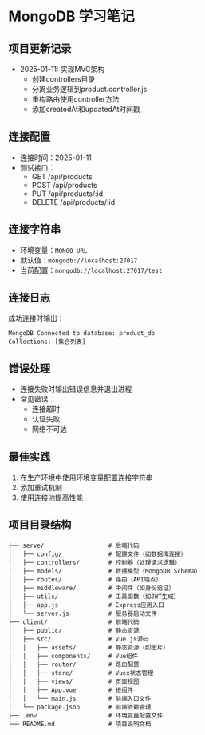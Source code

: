 # MongoDB 学习笔记

## 项目更新记录

- 2025-01-11: 实现MVC架构
  - 创建controllers目录
  - 分离业务逻辑到product.controller.js
  - 重构路由使用controller方法
  - 添加createdAt和updatedAt时间戳

## 连接配置

- 连接时间：2025-01-11
- 测试接口：
  - GET /api/products
  - POST /api/products
  - PUT /api/products/:id
  - DELETE /api/products/:id

## 连接字符串
- 环境变量：`MONGO_URL`
- 默认值：`mongodb://localhost:27017`
- 当前配置：`mongodb://localhost:27017/test`

## 连接日志
成功连接时输出：
```
MongoDB Connected to database: product_db
Collections: [集合列表]
```

## 错误处理
- 连接失败时输出错误信息并退出进程
- 常见错误：
  - 连接超时
  - 认证失败
  - 网络不可达

## 最佳实践
1. 在生产环境中使用环境变量配置连接字符串
2. 添加重试机制
3. 使用连接池提高性能
   
## 项目目录结构
```
├── serve/                  # 后端代码
│   ├── config/             # 配置文件（如数据库连接）
│   ├── controllers/        # 控制器（处理请求逻辑）
│   ├── models/             # 数据模型（MongoDB Schema）
│   ├── routes/             # 路由（API端点）
│   ├── middleware/         # 中间件（如身份验证）
│   ├── utils/              # 工具函数（如JWT生成）
│   ├── app.js              # Express应用入口
│   └── server.js           # 服务器启动文件
├── client/                 # 前端代码
│   ├── public/             # 静态资源
│   ├── src/                # Vue.js源码
│   │   ├── assets/         # 静态资源（如图片）
│   │   ├── components/     # Vue组件
│   │   ├── router/         # 路由配置
│   │   ├── store/          # Vuex状态管理
│   │   ├── views/          # 页面视图
│   │   ├── App.vue         # 根组件
│   │   └── main.js         # 前端入口文件
│   └── package.json        # 前端依赖管理
├── .env                    # 环境变量配置文件
└── README.md               # 项目说明文档
```